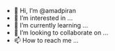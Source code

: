 - 👋 Hi, I’m @amadpiran
- 👀 I’m interested in ...
- 🌱 I’m currently learning ...
- 💞️ I’m looking to collaborate on ...
- 📫 How to reach me ...

<!---
amadpiran/amadpiran is a ✨ special ✨ repository because its `README.md` (this file) appears on your GitHub profile.
You can click the Preview link to take a look at your changes.
--->
